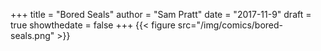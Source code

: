 +++
title = "Bored Seals"
author = "Sam Pratt"
date = "2017-11-9"
draft = true
showthedate = false
+++
{{< figure src="/img/comics/bored-seals.png" >}}